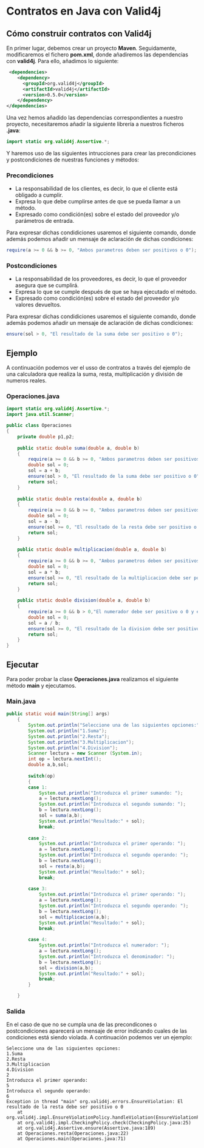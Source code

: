 # Contratos en Java con Valid4j

## Cómo construir contratos con Valid4j

En primer lugar, debemos crear un proyecto **Maven**. Seguidamente, modificaremos el fichero **pom.xml**, donde añadiremos las dependencias con **valid4j**. Para ello, añadimos lo siguiente:
```xml
 <dependencies>
	<dependency>
	  <groupId>org.valid4j</groupId>
	  <artifactId>valid4j</artifactId>
	  <version>0.5.0</version>
	</dependency>
</dependencies>
```
Una vez hemos añadido las dependencias correspondientes a nuestro proyecto, necesitaremos añadir la siguiente librería a nuestros ficheros **.java**:

```java
import static org.valid4j.Assertive.*;
```
Y haremos uso de las siguientes intrucciones para crear las precondiciones y postcondiciones de nuestras funciones y métodos:
### Precondiciones
 - La responsabilidad de los clientes, es decir, lo que el cliente está obligado a cumplir.
 - Expresa lo que debe cumplirse antes de que se pueda llamar a un método.
 - Expresado como condición(es) sobre el estado del proveedor y/o parámetros de entrada.

Para expresar dichas condidiciones usaremos el siguiente comando, donde además podemos añadir un mensaje de aclaración de dichas condiciones:
```java
require(a >= 0 && b >= 0, "Ambos parametros deben ser positivos o 0");
```
### Postcondiciones
 - La responsabilidad de los proveedores, es decir, lo que el proveedor asegura que se cumplirá.
 - Expresa lo que se cumple después de que se haya ejecutado el método.
 - Expresado como condición(es) sobre el estado del proveedor y/o valores devueltos.

Para expresar dichas condidiciones usaremos el siguiente comando, donde además podemos añadir un mensaje de aclaración de dichas condiciones:
```java 
ensure(sol > 0, "El resultado de la suma debe ser positivo o 0");
```
## Ejemplo
A continuación podemos ver el usso de contratos a través del ejemplo de una calculadora que realiza la suma, resta, multiplicación y división de numeros reales.

### Operaciones.java
```java
import static org.valid4j.Assertive.*;
import java.util.Scanner;

public class Operaciones 
{
	private double p1,p2;
	
	public static double suma(double a, double b)
	{
		require(a >= 0 && b >= 0, "Ambos parametros deben ser positivos o 0");
		double sol = 0;
		sol = a + b;
		ensure(sol > 0, "El resultado de la suma debe ser positivo o 0");
		return sol;
	}
	
	public static double resta(double a, double b)
	{
		require(a >= 0 && b >= 0, "Ambos parametros deben ser positivos o 0");
		double sol = 0;
		sol = a - b;
		ensure(sol >= 0, "El resultado de la resta debe ser positivo o 0");
		return sol;
	}
	
	public static double multiplicacion(double a, double b)
	{
		require(a >= 0 && b >= 0, "Ambos parametros deben ser positivos o 0");
		double sol = 0;
		sol = a * b;
		ensure(sol >= 0, "El resultado de la multiplicacion debe ser positivo o 0");
		return sol;
	}
	
	public static double division(double a, double b)
	{
		require(a >= 0 && b > 0,"El numerador debe ser positivo o 0 y el numerador debe ser positivo");
		double sol = 0;
		sol = a / b;
		ensure(sol >= 0, "El resultado de la division debe ser positivo o 0");
		return sol;
	}
}
```
## Ejecutar 
Para poder probar la clase **Operaciones.java** realizamos el siguiente método **main** y ejecutamos.
### Main.java
```java
public static void main(String[] args) 
	{
		System.out.println("Seleccione una de las siguientes opciones:");
		System.out.println("1.Suma");
		System.out.println("2.Resta");
		System.out.println("3.Multiplicacion");
		System.out.println("4.Division");
		Scanner lectura = new Scanner (System.in);
		int op = lectura.nextInt();
		double a,b,sol;
		
		switch(op)
		{
		case 1:
			System.out.println("Introduzca el primer sumando: ");
			a = lectura.nextLong();
			System.out.println("Introduzca el segundo sumando: ");
			b = lectura.nextLong();
			sol = suma(a,b);
			System.out.println("Resultado:" + sol);
			break;
			
		case 2:
			System.out.println("Introduzca el primer operando: ");
			a = lectura.nextLong();
			System.out.println("Introduzca el segundo operando: ");
			b = lectura.nextLong();
			sol = resta(a,b);
			System.out.println("Resultado:" + sol);
			break;
			
		case 3:
			System.out.println("Introduzca el primer operando: ");
			a = lectura.nextLong();
			System.out.println("Introduzca el segundo operando: ");
			b = lectura.nextLong();
			sol = multiplicacion(a,b);
			System.out.println("Resultado:" + sol);
			break;
			
		case 4:
			System.out.println("Introduzca el numerador: ");
			a = lectura.nextLong();
			System.out.println("Introduzca el denominador: ");
			b = lectura.nextLong();
			sol = division(a,b);
			System.out.println("Resultado:" + sol);
			break;
		}

	}
```
### Salida
En el caso de que no se cumpla una de las precondicones o postcondiciones aparecerá un mensaje de error indicando cuales de las condiciones está siendo violada. A continuación podemos ver un ejemplo:
```
Seleccione una de las siguientes opciones:
1.Suma
2.Resta
3.Multiplicacion
4.Division
2
Introduzca el primer operando: 
5
Introduzca el segundo operando: 
6
Exception in thread "main" org.valid4j.errors.EnsureViolation: El resultado de la resta debe ser positivo o 0
	at org.valid4j.impl.EnsureViolationPolicy.handleViolation(EnsureViolationPolicy.java:19)
	at org.valid4j.impl.CheckingPolicy.check(CheckingPolicy.java:25)
	at org.valid4j.Assertive.ensure(Assertive.java:189)
	at Operaciones.resta(Operaciones.java:22)
	at Operaciones.main(Operaciones.java:71)
```
